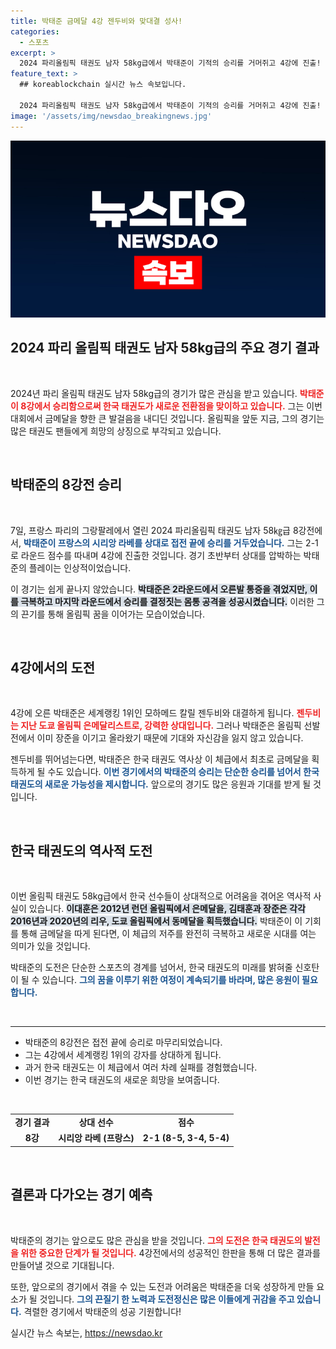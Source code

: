 ```yaml
---
title: 박태준 금메달 4강 젠두비와 맞대결 성사!
categories:
  - 스포츠
excerpt: >
  2024 파리올림픽 태권도 남자 58kg급에서 박태준이 기적의 승리를 거머쥐고 4강에 진출! 우승 후보 젠두비와의 치열한 대결이 기대된다. 태권도의 저주를 깨고 금빛 발차기를 성공할 수 있을지 주목해 보자!
feature_text: >
  ## koreablockchain 실시간 뉴스 속보입니다.

  2024 파리올림픽 태권도 남자 58kg급에서 박태준이 기적의 승리를 거머쥐고 4강에 진출! 우승 후보 젠두비와의 치열한 대결이 기대된다. 태권도의 저주를 깨고 금빛 발차기를 성공할 수 있을지 주목해 보자!
image: '/assets/img/newsdao_breakingnews.jpg'
---
```


<p><img src="/assets/img/newsdao_breakingnews.jpg" alt="koreablockchain 속보" /></p>

<h2 data-ke-size="size26">2024 파리 올림픽 태권도 남자 58kg급의 주요 경기 결과</h2>

<p data-ke-size="size16">&nbsp;</p>

<p>2024년 파리 올림픽 태권도 남자 58kg급의 경기가 많은 관심을 받고 있습니다. <b><span style="color: #ee2323;">박태준이 8강에서 승리함으로써 한국 태권도가 새로운 전환점을 맞이하고 있습니다.</span></b> 그는 이번 대회에서 금메달을 향한 큰 발걸음을 내디딘 것입니다. 올림픽을 앞둔 지금, 그의 경기는 많은 태권도 팬들에게 희망의 상징으로 부각되고 있습니다.</p>

<p data-ke-size="size16">&nbsp;</p>

<h2 data-ke-size="size26">박태준의 8강전 승리</h2>

<p data-ke-size="size16">&nbsp;</p>

<p>7일, 프랑스 파리의 그랑팔레에서 열린 2024 파리올림픽 태권도 남자 58㎏급 8강전에서, <b><span style="color: #1a5490;">박태준이 프랑스의 시리앙 라베를 상대로 접전 끝에 승리를 거두었습니다.</span></b> 그는 2-1로 라운드 점수를 따내며 4강에 진출한 것입니다. 경기 초반부터 상대를 압박하는 박태준의 플레이는 인상적이었습니다.</p>

<p>이 경기는 쉽게 끝나지 않았습니다. <b><span style="background-color: #21538527;">박태준은 2라운드에서 오른발 통증을 겪었지만, 이를 극복하고 마지막 라운드에서 승리를 결정짓는 몸통 공격을 성공시켰습니다.</span></b> 이러한 그의 끈기를 통해 올림픽 꿈을 이어가는 모습이었습니다.</p>

<p data-ke-size="size16">&nbsp;</p>

<h2 data-ke-size="size26">4강에서의 도전</h2>

<p data-ke-size="size16">&nbsp;</p>

<p>4강에 오른 박태준은 세계랭킹 1위인 모하메드 칼릴 젠두비와 대결하게 됩니다. <b><span style="color: #ee2323;">젠두비는 지난 도쿄 올림픽 은메달리스트로, 강력한 상대입니다.</span></b> 그러나 박태준은 올림픽 선발전에서 이미 장준을 이기고 올라왔기 때문에 기대와 자신감을 잃지 않고 있습니다.</p>

<p>젠두비를 뛰어넘는다면, 박태준은 한국 태권도 역사상 이 체급에서 최초로 금메달을 획득하게 될 수도 있습니다. <b><span style="color: #1a5490;">이번 경기에서의 박태준의 승리는 단순한 승리를 넘어서 한국 태권도의 새로운 가능성을 제시합니다.</span></b> 앞으로의 경기도 많은 응원과 기대를 받게 될 것입니다.</p>

<p data-ke-size="size16">&nbsp;</p>

<h2 data-ke-size="size26">한국 태권도의 역사적 도전</h2>

<p data-ke-size="size16">&nbsp;</p>

<p>이번 올림픽 태권도 58kg급에서 한국 선수들이 상대적으로 어려움을 겪어온 역사적 사실이 있습니다. <b><span style="background-color: #21538527;">이대훈은 2012년 런던 올림픽에서 은메달을, 김태훈과 장준은 각각 2016년과 2020년의 리우, 도쿄 올림픽에서 동메달을 획득했습니다.</span></b> 박태준이 이 기회를 통해 금메달을 따게 된다면, 이 체급의 저주를 완전히 극복하고 새로운 시대를 여는 의미가 있을 것입니다.</p>

<p>박태준의 도전은 단순한 스포츠의 경계를 넘어서, 한국 태권도의 미래를 밝혀줄 신호탄이 될 수 있습니다. <b><span style="color: #1a5490;">그의 꿈을 이루기 위한 여정이 계속되기를 바라며, 많은 응원이 필요합니다.</span></b></p>

<p data-ke-size="size16">&nbsp;</p>

<hr>

<ul>
    <li>박태준의 8강전은 접전 끝에 승리로 마무리되었습니다.</li>
    <li>그는 4강에서 세계랭킹 1위의 강자를 상대하게 됩니다.</li>
    <li>과거 한국 태권도는 이 체급에서 여러 차례 실패를 경험했습니다.</li>
    <li>이번 경기는 한국 태권도의 새로운 희망을 보여줍니다.</li>
</ul>

<p data-ke-size="size16">&nbsp;</p>

<table style="width:100%">
    <tr>
        <td style="text-align: center; height: 17px;"><b>경기 결과</b></td>
        <td style="text-align: center; height: 17px;"><b>상대 선수</b></td>
        <td style="text-align: center; height: 17px;"><b>점수</b></td>
    </tr>
    <tr>
        <td style="text-align: center; height: 17px;"><b>8강</b></td>
        <td style="text-align: center; height: 17px;"><b>시리앙 라베 (프랑스)</b></td>
        <td style="text-align: center; height: 17px;"><b>2-1 (8-5, 3-4, 5-4)</b></td>
    </tr>
</table>

<p data-ke-size="size16">&nbsp;</p>

<h2 data-ke-size="size26">결론과 다가오는 경기 예측</h2>

<p data-ke-size="size16">&nbsp;</p>

<p>박태준의 경기는 앞으로도 많은 관심을 받을 것입니다. <b><span style="color: #ee2323;">그의 도전은 한국 태권도의 발전을 위한 중요한 단계가 될 것입니다.</span></b> 4강전에서의 성공적인 한판을 통해 더 많은 결과를 만들어낼 것으로 기대됩니다.</p>

<p>또한, 앞으로의 경기에서 겪을 수 있는 도전과 어려움은 박태준을 더욱 성장하게 만들 요소가 될 것입니다. <b><span style="color: #1a5490;">그의 끈질기 한 노력과 도전정신은 많은 이들에게 귀감을 주고 있습니다.</span></b> 격렬한 경기에서 박태준의 성공 기원합니다!</p>
실시간 뉴스 속보는, <a href="https://newsdao.kr" rel="dofollow">https://newsdao.kr</a>


